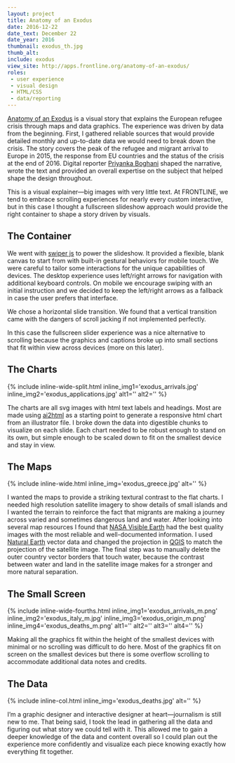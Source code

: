 ```yaml
---
layout: project
title: Anatomy of an Exodus
date: 2016-12-22
date_text: December 22
date_year: 2016
thumbnail: exodus_th.jpg
thumb_alt: 
include: exodus
view_site: http://apps.frontline.org/anatomy-of-an-exodus/
roles: 
 - user experience
 - visual design
 - HTML/CSS
 - data/reporting
---
```


[Anatomy of an Exodus](http://apps.frontline.org/anatomy-of-an-exodus/) is a visual story that explains the European refugee crisis through maps and data graphics. The experience was driven by data from the beginning. First, I gathered reliable sources that would provide detailed monthly and up-to-date data we would need to break down the crisis. The story covers the peak of the refugee and migrant arrival to Europe in 2015, the response from EU countries and the status of the crisis at the end of 2016. Digital reporter [Priyanka Boghani](https://twitter.com/priyankaboghani) shaped the narrative, wrote the text and provided an overall expertise on the subject that helped shape the design throughout.

This is a visual explainer—big images with very little text. At FRONTLINE, we tend to embrace scrolling experiences for nearly every custom interactive, but in this case I thought a fullscreen slideshow approach would provide the right container to shape a story driven by visuals.

## The Container
We went with [swiper js](http://idangero.us/swiper/#.WKCKSWQrK2x) to power the slideshow. It provided a flexible, blank canvas to start from with built-in gestural behaviors for mobile touch. We were careful to tailor some interactions for the unique capabilities of devices. The desktop experience uses left/right arrows for navigation with additional keyboard controls. On mobile we encourage swiping with an initial instruction and we decided to keep the left/right arrows as a fallback in case the user prefers that interface. 

We chose a horizontal slide transition. We found that a vertical transition came with the dangers of scroll jacking if not implemented perfectly.

In this case the fullscreen slider experience was a nice alternative to scrolling because the graphics and captions broke up into small sections that fit within view across devices (more on this later).

## The Charts
{% include inline-wide-split.html inline_img1='exodus_arrivals.jpg' inline_img2='exodus_applications.jpg' alt1='' alt2='' %}

The charts are all svg images with html text labels and headings. Most are made using [ai2html](http://ai2html.org/) as a starting point to generate a responsive html chart from an illustrator file. I broke down the data into digestible chunks to visualize on each slide. Each chart needed to be robust enough to stand on its own, but simple enough to be scaled down to fit on the smallest device and stay in view.

## The Maps
{% include inline-wide.html inline_img='exodus_greece.jpg' alt='' %}

I wanted the maps to provide a striking textural contrast to the flat charts. I needed high resolution satellite imagery to show details of small islands and I wanted the terrain to reinforce the fact that migrants are making a journey across varied and sometimes dangerous land and water. After looking into several map resources I found that [NASA Visible Earth](http://visibleearth.nasa.gov/) had the best quality images with the most reliable and well-documented information. I used [Natural Earth](http://www.naturalearthdata.com/) vector data and changed the projection in [QGIS](http://www.qgis.org/en/site/) to match the projection of the satellite image. The final step was to manually delete the outer country vector borders that touch water, because the contrast between water and land in the satellite image makes for a stronger and more natural separation.

## The Small Screen
{% include inline-wide-fourths.html inline_img1='exodus_arrivals_m.png' inline_img2='exodus_italy_m.jpg' inline_img3='exodus_origin_m.png' inline_img4='exodus_deaths_m.png' alt1='' alt2='' alt3='' alt4='' %}

Making all the graphics fit within the height of the smallest devices with minimal or no scrolling was difficult to do here. Most of the graphics fit on screen on the smallest devices but there is some overflow scrolling to accommodate additional data notes and credits.

## The Data
{% include inline-col.html inline_img='exodus_deaths.jpg' alt='' %}

I’m a graphic designer and interactive designer at heart—journalism is still new to me. That being said, I took the lead in gathering all the data and figuring out what story we could tell with it. This allowed me to gain a deeper knowledge of the data and content overall so I could plan out the experience more confidently and visualize each piece knowing exactly how everything fit together.

